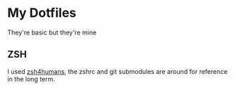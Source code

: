 # My Dotfiles

They're basic but they're mine

## ZSH

I used [zsh4humans](https://github.com/romkatv/zsh4humans), the zshrc and git submodules are around for reference in the long term.


